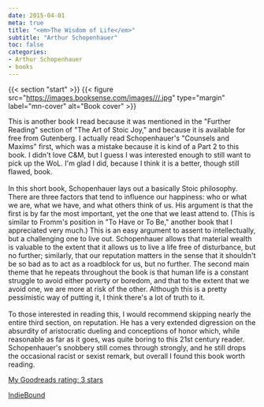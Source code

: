 ```yaml
---
date: 2015-04-01
meta: true
title: "<em>The Wisdom of Life</em>"
subtitle: "Arthur Schopenhauer"
toc: false
categories:
- Arthur Schopenhauer
- books
---
```


{{< section "start" >}}
{{< figure src="https://images.booksense.com/images///.jpg" type="margin" label="mn-cover" alt="Book cover" >}}

This is another book I read because it was mentioned in the "Further Reading" section of "The Art of Stoic Joy," and because it is available for free from Gutenberg. I actually read Schopenhauer's "Counsels and Maxims" first, which was a mistake because it is kind of a Part 2 to this book. I didn't love C&amp;M, but I guess I was interested enough to still want to pick up the WoL. I'm glad I did, because I think it is a better, though still flawed, book.<br /><br />In this short book, Schopenhauer lays out a basically Stoic philosophy. There are three factors that tend to influence our happiness: who or what we are, what we have, and what others think of us. His argument is that the first is by far the most important, yet the one that we least attend to. (This is similar to Fromm's position in "To Have or To Be," another book that I appreciated very much.) This is an easy argument to assent to intellectually, but a challenging one to live out. Schopenhauer allows that material wealth is valuable to the extent that it allows us to live a life free of disturbance, but no further; similarly, that our reputation matters in the sense that it shouldn't be so bad as to act as a roadblock for us, but no further. The second main theme that he repeats throughout the book is that human life is a constant struggle to avoid either poverty or boredom, and that to the extent that we avoid one, we are more at risk of the other. Although this is a pretty pessimistic way of putting it, I think there's a lot of truth to it.<br /><br />To those interested in reading this, I would recommend skipping nearly the entire third section, on reputation. He has a very extended digression on the absurdity of aristocratic dueling and conceptions of honor which, while reasonable as far as it goes, was quite boring to this 21st century reader. Schopenhauer's snobbery still comes through strongly, and he still drops the occasional racist or sexist remark, but overall I found this book worth reading.

[My Goodreads rating: 3 stars](https://www.goodreads.com/review/show/1254277579)  

[IndieBound](https://www.indiebound.org/book/)
